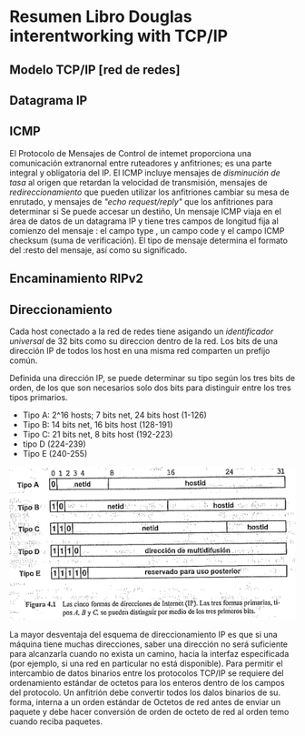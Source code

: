 # Resumen Libro Douglas interentworking with TCP/IP

## Modelo TCP/IP [red de redes]


## Datagrama IP
 
## ICMP

El Protocolo de Mensajes de Control de intemet proporciona una comunicación extranornal 
entre ruteadores y anfitriones; es una parte integral y obligatoria del IP. El ICMP incluye mensajes de *disminución de tasa* al origen que retardan la velocidad de transmisión, mensajes de *redireccionamiento* que pueden utilizar los anfitriones cambiar su mesa de enrutado, y mensajes de *"echo request/reply"* que los anfitriones para determinar si Se puede accesar un destiño, Un mensaje ICMP viaja en el área de datos de un datagrama IP y tiene tres campos de longitud fija al comienzo del mensaje : el campo type , un campo code y el campo ICMP checksum (suma de verificación). El tipo de mensaje determina el formato del :resto del mensaje, así como su significado.

## Encaminamiento RIPv2

## Direccionamiento

Cada host conectado a la red de redes tiene asigando un *identificador universal* de 32 bits como su direccion dentro de la red.
Los bits de una dirección IP de todos los host en una misma red comparten un prefijo común.

Definida una dirección IP, se puede determinar su tipo según los tres bits de orden, de los que son necesarios  solo dos bits para distinguir entre los tres tipos primarios.
* Tipo A:  2^16 hosts; 7 bits net, 24 bits host (1-126)
* Tipo B: 14 bits net, 16 bits host (128-191)
* Tipo C: 21 bits net, 8 bits host (192-223)
* tipo D (224-239) 
* Tipo E (240-255)

![](./images/11.PNG)

La mayor desventaja del esquema de direccionamiento IP es que si una máquina tiene muchas direcciones, saber una dirección no será suficiente para alcanzarla cuando no exista un camino, hacia la interfaz especificada (por ejemplo, si una red en particular no está disponible). 
Para permitir el intercambio de datos binarios entre los protocolos TCP/IP se requiere del ordenamiento estándar de octetos para los enteros dentro de los campos del protocolo. Un anfitrión debe convertir todos los dalos binarios de su. forma, interna a un orden estándar de Octetos de red antes de enviar un paquete y debe hacer conversión de orden de octeto de red al orden 
temo cuando reciba paquetes. 


